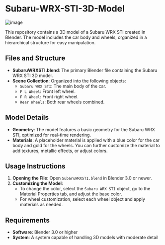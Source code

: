 # Subaru-WRX-STI-3D-Model
![image](https://github.com/user-attachments/assets/f48072fb-eeb9-46d4-ae0f-ca845bc4aa74)


This repository contains a 3D model of a Subaru WRX STI created in Blender. The model includes the car body and wheels, organized in a hierarchical structure for easy manipulation.

## Files and Structure

- **SubaruWRXSTI.blend**: The primary Blender file containing the Subaru WRX STI 3D model.
- **Scene Collection**: Organized into the following objects:
  - `Subaru WRX STI`: The main body of the car.
  - `F L Wheel`: Front left wheel.
  - `F R Wheel`: Front right wheel.
  - `Rear Wheels`: Both rear wheels combined.

## Model Details

- **Geometry**: The model features a basic geometry for the Subaru WRX STI, optimized for real-time rendering.
- **Materials**: A placeholder material is applied with a blue color for the car body and gold for the wheels. You can further customize the material to add textures, metallic effects, or adjust colors.


## Usage Instructions

1. **Opening the File**: Open `SubaruWRXSTI.blend` in Blender 3.0 or newer.
2. **Customizing the Model**:
   - To change the color, select the `Subaru WRX STI` object, go to the Material Properties tab, and adjust the base color.
   - For wheel customization, select each wheel object and apply materials as needed.
     
## Requirements

- **Software**: Blender 3.0 or higher
- **System**: A system capable of handling 3D models with moderate detail

